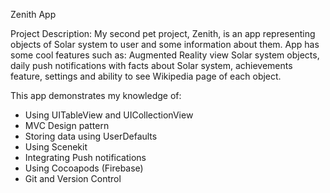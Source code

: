 Zenith App

Project Description:
My second pet project, Zenith, is an app representing objects of Solar system to user and some information about them. App has some cool features such as: Augmented Reality view Solar system objects, daily push notifications with facts about Solar system, achievements feature, settings and ability to see Wikipedia page of each object.

This app demonstrates my knowledge of:

- Using UITableView and UICollectionView
- MVC Design pattern
- Storing data using UserDefaults
- Using Scenekit
- Integrating Push notifications 
- Using Cocoapods (Firebase)
- Git and Version Control
